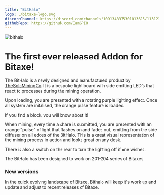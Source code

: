 ```yaml
---
title: "BitHalo"
logo: ./bitaxe-logo.svg
discordChannel: https://discord.com/channels/1091348375301013615/1131234857733857332
githubRepo: https://github.com/IamGPIO
---
```


![bithalo](./bithalo.png)

# The first ever released Addon for Bitaxe!

The BitHalo is a newly designed and manufactured product by [TheSoloMiningCo](https://github.com/IamGPIO/BitHalo-201-204-Bitaxe). It is a bespoke light board with side emitting LED's that react to processes during the mining operation.

Upon loading, you are presented with a rotating purple lighting effect. Once all system are initalised, the orange pulse feature is loaded.

If you find a block, you will know about it!

When mining, every time a share is submitted, you are presented with an orange "pulse" of light that flashes on and fades out, emitting from the side diffuser on all edges of the BitHalo. This is a great visual representation of the mining process in action and looks great on any desk.

There is also a switch on the rear to turn the lighting off if one wishes.

The BitHalo has been designed to work on 201-204 series of Bitaxes

### New versions

In the quick evolving landscape of Bitaxe, Bithalo will keep it's work up and update and adjust to recent releases of Bitaxe.
